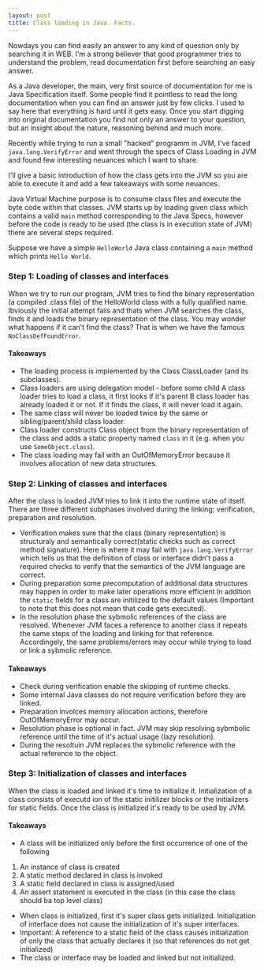 ```yaml
---
layout: post
title: Class loading in Java. Facts.
---
```


Nowdays you can find easily an answer to any kind of question only by searching it in WEB. I'm a strong believer that good programmer tries to understand the problem, read documentation first before searching an easy answer. 

As a Java developer, the main, very first source of documentation for me is Java Specification itself. Some people find it pointless to read the long documentation when you can find an answer just by few clicks. I used to say here that everything is hard until it gets easy. Once you start digging into original documentation you find not only an answer to your question, but an insight about the nature, reasoning behind and much more. 

Recently while trying to run a small "hacked" programm in JVM, I've faced `java.lang.VerifyError`  and went through the specs of Class Loading in JVM and found few interesting neuances which I want to share. 

I'll give a basic introduction of how the class gets into the JVM so you are able to execute it and add a few takeaways with some neuances.

Java Virtual Machine purpose is to consume class files and execute the byte code within that classes. JVM starts up by loading given class which contains a valid `main` method corresponding to the Java Specs, however before the code is ready to be used (the class is in execution state of JVM) there are several steps required.

Suppose we have a simple `HelloWorld` Java class containing a `main` method which prints `Hello World`.

### Step 1: Loading of classes and interfaces
When we try to run our program, JVM tries to find the binary representation (a compiled .class file) of the HelloWorld class with a fully qualified name. Ibviously the initial attempt fails and thats when JVM searches the class, finds it and loads the binary representation of the class. You may wonder what happens if it can't find the class? That is when we have the famous `NoClassDefFoundError`. 

#### Takeaways
- The loading process is implemented by the Class ClassLoader (and its subclasses).
- Class loaders are using delegation model - before some child A class loader tries to load a class, it first looks if it's parent B class loader has already loaded it or not. If it finds the class, it will never load it again.
- The same class will never be loaded twice by the same or sibling/parent/shild class loader.
- Class loader constructs Class object from the binary representation of the class and adds a static property named `class` in it (e.g. when you use `SomeObject.class`).
- The class loading may fail with an OutOfMemoryError because it involves allocation of new data structures.

### Step 2: Linking of classes and interfaces
After the class is loaded JVM tries to link it into the runtime state of itself. There are three different subphases involved during the linking; verification, preparation and resolution. 
- Verification makes sure that the class (binary representation) is structuraly and semantically correct(static checks such as correct method signature). Here is where it may fail with `java.lang.VerifyError` which tells us that the definition of class or interface didn't pass a required checks to verify that the semantics of the JVM language are correct.
- During preparation some precomputation of additional data structures may happen in order to make later operations more efficient In addition the `static` fields for a class are initilized to the default values (Important to note that this does not mean that code gets executed).
- In the resolution phase the sybmolic references of the class are resolved. Whenever JVM faces a reference to another class it repeats the same steps of the loading and linking for that reference. Accordingely, the same problems/errors may occur while trying to load or link a sybmolic reference. 

#### Takeaways
- Check during verification enable the skipping of runtime checks.
- Some internal Java classes do not require verification before they are linked.
- Preparation involces memory allocation actions, therefore OutOfMemoryError may occur.
- Resolution phase is optional in fact. JVM may skip resolving sybmbolic reference until the time of it's actual usage (lazy resolution).
- During the resoltuin JVM replaces the sybmolic reference with the actual reference to the object. 

### Step 3: Initialization of classes and interfaces
When the class is loaded and linked it's time to initialize it. Initialization of a class consists of executd ion of the static initilizer blocks or the initializers for static fields. Once the class is initialized it's ready to be used by JVM.

#### Takeaways
- A class will be initialized only before the first occurrence of one of the following 
1. An instance of class is created
2. A static method declared in class is invoked
3. A static field declared in class is assigned/used
4. An assert statement is executed in the class (in this case the class should ba top level class)
- When class is initialized, first it's super class gets initialized. Initialization of interface does not cause the initialization of it's super interfaces.
- Important: A reference to a static field of the class causes initialization of only the class that actually declares it (so that references do not get initialized)
- The class or interface may be loaded and linked but not initialized.